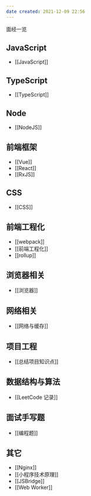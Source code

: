 ```yaml
---
date created: 2021-12-09 22:56
---
```


面经一览

## JavaScript

- [[JavaScript]]

## TypeScript

- [[TypeScript]]

## Node

- [[NodeJS]]

## 前端框架

- [[Vue]]
- [[React]]
- [[RxJS]]

## CSS

- [[CSS]]

## 前端工程化

- [[webpack]]
- [[前端工程化]]
- [[rollup]]

## 浏览器相关

- [[浏览器]]

## 网络相关

- [[网络与缓存]]

## 项目工程

- [[总结项目知识点]]

## 数据结构与算法

- [[LeetCode 记录]]

## 面试手写题

- [[编程题]]

## 其它

- [[Nginx]]
- [[小程序技术原理]]
- [[JSBridge]]
- [[Web Worker]]
